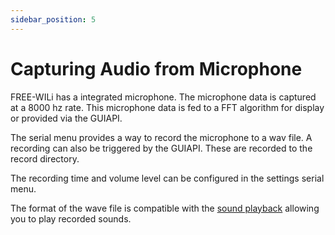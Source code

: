 ```yaml
---
sidebar_position: 5
---
```


# Capturing Audio from Microphone

FREE-WILi has a integrated microphone. The microphone data is captured at a 8000 hz rate. This microphone data is fed to a FFT algorithm for display or provided via the GUIAPI.

The serial menu provides a way to record the microphone to a wav file. A recording can also be triggered by the GUIAPI. These are recorded to the record directory.

The recording time and volume level can be configured in the settings serial menu.

The format of the wave file is compatible with the [sound playback](/gui-screen-buttons-and-lights/making-sounds) allowing you to play recorded sounds.